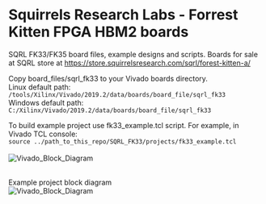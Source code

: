 # Squirrels Research Labs - Forrest Kitten FPGA HBM2 boards
SQRL FK33/FK35 board files, example designs and scripts.
Boards for sale at SQRL store at  <a href='https://store.squirrelsresearch.com/sqrl/forest-kitten-a/'>https://store.squirrelsresearch.com/sqrl/forest-kitten-a/<a>

Copy board_files/sqrl_fk33 to your Vivado boards directory.<br>
Linux default path: ```/tools/Xilinx/Vivado/2019.2/data/boards/board_file/sqrl_fk33```<br>
Windows default path: ```C:/Xilinx/Vivado/2019.2/data/boards/board_file/sqrl_fk33```<br>

To build example project use fk33_example.tcl script. 
For example, in Vivado TCL console:
<br>
```source ../path_to_this_repo/SQRL_FK33/projects/fk33_example.tcl```
<br><br>
![Vivado_Block_Diagram](images/Vivado_example1.PNG?raw=true "Vivado TCL Console")

<br>Example project block diagram<br>
![Vivado_Block_Diagram](images/Vivado_example2.PNG?raw=true "SQRL FK33 Example Vivado BlockDiagram")
